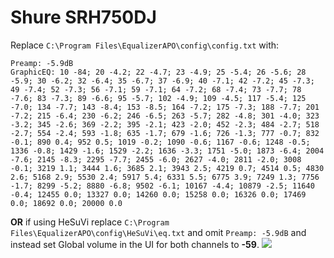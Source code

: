 # Shure SRH750DJ
Replace `C:\Program Files\EqualizerAPO\config\config.txt` with:
```
Preamp: -5.9dB
GraphicEQ: 10 -84; 20 -4.2; 22 -4.7; 23 -4.9; 25 -5.4; 26 -5.6; 28 -5.9; 30 -6.2; 32 -6.4; 35 -6.7; 37 -6.9; 40 -7.1; 42 -7.2; 45 -7.3; 49 -7.4; 52 -7.3; 56 -7.1; 59 -7.1; 64 -7.2; 68 -7.4; 73 -7.7; 78 -7.6; 83 -7.3; 89 -6.6; 95 -5.7; 102 -4.9; 109 -4.5; 117 -5.4; 125 -7.0; 134 -7.7; 143 -8.4; 153 -8.5; 164 -7.2; 175 -7.3; 188 -7.7; 201 -7.2; 215 -6.4; 230 -6.2; 246 -6.5; 263 -5.7; 282 -4.8; 301 -4.0; 323 -3.2; 345 -2.6; 369 -2.2; 395 -2.1; 423 -2.0; 452 -2.3; 484 -2.7; 518 -2.7; 554 -2.4; 593 -1.8; 635 -1.7; 679 -1.6; 726 -1.3; 777 -0.7; 832 -0.1; 890 0.4; 952 0.5; 1019 -0.2; 1090 -0.6; 1167 -0.6; 1248 -0.5; 1336 -0.8; 1429 -1.6; 1529 -2.2; 1636 -3.3; 1751 -5.0; 1873 -6.4; 2004 -7.6; 2145 -8.3; 2295 -7.7; 2455 -6.0; 2627 -4.0; 2811 -2.0; 3008 -0.1; 3219 1.1; 3444 1.6; 3685 2.1; 3943 2.5; 4219 0.7; 4514 0.5; 4830 2.6; 5168 2.9; 5530 2.4; 5917 5.4; 6331 5.5; 6775 3.9; 7249 1.3; 7756 -1.7; 8299 -5.2; 8880 -6.8; 9502 -6.1; 10167 -4.4; 10879 -2.5; 11640 -0.4; 12455 0.0; 13327 0.0; 14260 0.0; 15258 0.0; 16326 0.0; 17469 0.0; 18692 0.0; 20000 0.0
```
**OR** if using HeSuVi replace `C:\Program Files\EqualizerAPO\config\HeSuVi\eq.txt` and omit `Preamp: -5.9dB` and instead set Global volume in the UI for both channels to **-59**.
![](https://raw.githubusercontent.com/jaakkopasanen/AutoEq/master/results/Innerfidelity%202017/headphoncecom/onear/Shure%20SRH750DJ/Shure%20SRH750DJ.png)